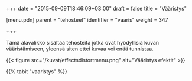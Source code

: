 +++
date = "2015-09-09T18:46:09+03:00"
draft = false
title = "Vääristys"

[menu.pdn]
    parent = "tehosteet"
    identifier = "vaaris"
    weight = 347

+++

Tämä alavalikko sisältää tehosteita jotka ovat hyödyllisiä kuvan vääristämiseen, yleensä siten ettei kuvaa voi enää tunnistaa.

{{< figure src="/kuvat/effectsdistortmenu.png" alt="Vääristys efektit" >}}

{{% tabit "vaaristys" %}}
